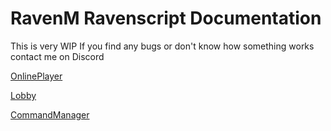 # RavenM Ravenscript Documentation

This is very WIP
If you find any bugs or don't know how something works contact me on Discord

[OnlinePlayer](https://github.com/veroiuxl/RavenM-RS/blob/main/OnlinePlayer.md)

[Lobby](https://github.com/veroiuxl/RavenM-RS/blob/main/Lobby.md)

[CommandManager](https://github.com/veroiuxl/RavenM-RS/blob/main/CommandManager.md)


